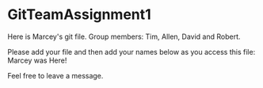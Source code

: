 GitTeamAssignment1
==================


Here is Marcey's git file. 
Group members: Tim, Allen, David and Robert.


Please add your file and then add your names below as you access this file:
Marcey was Here!


Feel free to leave a message.
